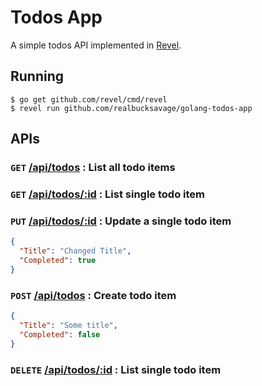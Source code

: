 # Todos App

A simple todos API implemented in [Revel](https://github.com/revel/revel).

## Running

```shell
$ go get github.com/revel/cmd/revel
$ revel run github.com/realbucksavage/golang-todos-app
```

## APIs

### `GET` [/api/todos](/api/todos) : List all todo items

### `GET` [/api/todos/:id](/api/todos/5) : List single todo item

### `PUT` [/api/todos/:id](/api/todos/5) : Update a single todo item

```json
{
  "Title": "Changed Title",
  "Completed": true
}
```

### `POST` [/api/todos](/api/todos) : Create todo item

```json
{
  "Title": "Some title",
  "Completed": false
}
```

### `DELETE` [/api/todos/:id](/api/todos/5) : List single todo item
